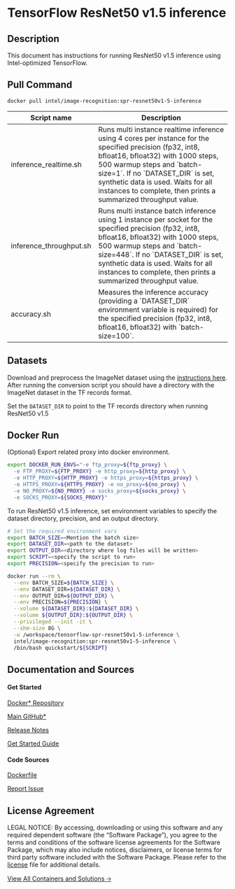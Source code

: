 # TensorFlow ResNet50 v1.5 inference

## Description
This document has instructions for running ResNet50 v1.5 inference using Intel-optimized TensorFlow.

## Pull Command
```
docker pull intel/image-recognition:spr-resnet50v1-5-inference
```

<table>
   <thead>
      <tr>
         <th>Script name</th>
         <th>Description</th>
      </tr>
   </thead>
   <tbody>
      <tr>
         <td>inference_realtime.sh</td>
         <td>Runs multi instance realtime inference using 4 cores per instance for the specified precision (fp32, int8, bfloat16, bfloat32) with 1000 steps, 500 warmup steps and `batch-size=1`. If no `DATASET_DIR` is set, synthetic data is used. Waits for all instances to complete, then prints a summarized throughput value.</td>
      </tr>
      <tr>
         <td>inference_throughput.sh</td>
         <td>Runs multi instance batch inference using 1 instance per socket for the specified precision (fp32, int8, bfloat16, bfloat32) with 1000 steps, 500 warmup steps and `batch-size=448`. If no `DATASET_DIR` is set, synthetic data is used. Waits for all instances to complete, then prints a summarized throughput value.</td>
      </tr>
      <tr>
         <td>accuracy.sh</td>
         <td>Measures the inference accuracy (providing a `DATASET_DIR` environment variable is required) for the specified precision (fp32, int8, bfloat16, bfloat32) with `batch-size=100`.</td>
      </tr>
   </tbody>
</table>

## Datasets
Download and preprocess the ImageNet dataset using the [instructions here](https://github.com/IntelAI/models/blob/master/datasets/imagenet/README.md).
After running the conversion script you should have a directory with the
ImageNet dataset in the TF records format.

Set the `DATASET_DIR` to point to the TF records directory when running ResNet50 v1.5

## Docker Run
(Optional) Export related proxy into docker environment.
```bash
export DOCKER_RUN_ENVS="-e ftp_proxy=${ftp_proxy} \
  -e FTP_PROXY=${FTP_PROXY} -e http_proxy=${http_proxy} \
  -e HTTP_PROXY=${HTTP_PROXY} -e https_proxy=${https_proxy} \
  -e HTTPS_PROXY=${HTTPS_PROXY} -e no_proxy=${no_proxy} \
  -e NO_PROXY=${NO_PROXY} -e socks_proxy=${socks_proxy} \
  -e SOCKS_PROXY=${SOCKS_PROXY}"
```

To run ResNet50 v1.5 inference, set environment variables to specify the dataset directory, precision, and an output directory. 
```bash
# Set the required environment vars
export BATCH_SIZE=<Mention the batch size>
export DATASET_DIR=<path to the dataset>
export OUTPUT_DIR=<directory where log files will be written>
export SCRIPT=<specify the script to run>
export PRECISION=<specify the precision to run>

docker run --rm \
  --env BATCH_SIZE=${BATCH_SIZE} \
  --env DATASET_DIR=${DATASET_DIR} \
  --env OUTPUT_DIR=${OUTPUT_DIR} \
  --env PRECISION=${PRECISION} \
  --volume ${DATASET_DIR}:${DATASET_DIR} \
  --volume ${OUTPUT_DIR}:${OUTPUT_DIR} \
  --privileged --init -it \
  --shm-size 8G \
  -w /workspace/tensorflow-spr-resnet50v1-5-inference \
  intel/image-recognition:spr-resnet50v1-5-inference \
  /bin/bash quickstart/${SCRIPT}
```

## Documentation and Sources
#### Get Started​
[Docker* Repository](https://hub.docker.com/r/intel/image-recognition)

[Main GitHub*](https://github.com/IntelAI/models)

[Release Notes](https://github.com/IntelAI/models/releases)

[Get Started Guide](https://github.com/IntelAI/models/blob/master/quickstart/image_recognition/tensorflow/resnet50v1_5/inference/cpu/README_SPR_DEV_CAT.md)

#### Code Sources
[Dockerfile](https://github.com/IntelAI/models/tree/master/dockerfiles/tensorflow)

[Report Issue](https://community.intel.com/t5/Intel-Optimized-AI-Frameworks/bd-p/optimized-ai-frameworks)

## License Agreement
LEGAL NOTICE: By accessing, downloading or using this software and any required dependent software (the “Software Package”), you agree to the terms and conditions of the software license agreements for the Software Package, which may also include notices, disclaimers, or license terms for third party software included with the Software Package. Please refer to the [license](https://github.com/IntelAI/models/tree/master/third_party) file for additional details.

[View All Containers and Solutions 🡢](https://www.intel.com/content/www/us/en/developer/tools/software-catalog/containers.html?s=Newest)